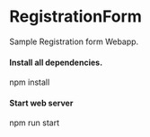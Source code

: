 # RegistrationForm

Sample Registration form Webapp.

#### Install all dependencies.
npm install

#### Start web server
npm run start